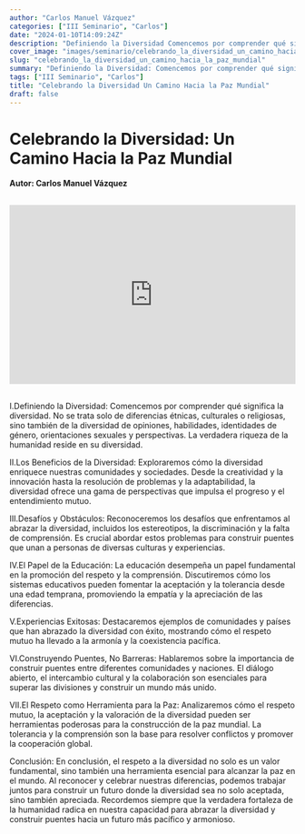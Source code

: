 ```yaml
---
author: "Carlos Manuel Vázquez"
categories: ["III Seminario", "Carlos"]
date: "2024-01-10T14:09:24Z"
description: "Definiendo la Diversidad Comencemos por comprender qué significa la diversidad. No se trata solo de diferencias étnicas, culturales o religiosas, sino también de la diversidad de opiniones, habilidades, identidades de género, orientaciones sexuales y perspectivas. La verdadera riqueza de la humanidad reside en su diversidad."
cover_image: "images/seminario/celebrando_la_diversidad_un_camino_hacia_la_paz_mundial.png"
slug: "celebrando_la_diversidad_un_camino_hacia_la_paz_mundial"
summary: "Definiendo la Diversidad: Comencemos por comprender qué significa la diversidad. No se trata solo de diferencias étnicas, culturales o religiosas, sino también de la diversidad de opiniones, habilidades, identidades de género, orientaciones sexuales y perspectivas. La verdadera riqueza de la humanidad reside en su diversidad. "
tags: ["III Seminario", "Carlos"]
title: "Celebrando la Diversidad Un Camino Hacia la Paz Mundial"
draft: false
---
```


# Celebrando la Diversidad: Un Camino Hacia la Paz Mundial
<div style="display: flex; justify-content: flex-start; font-weight: bold; margin-bottom: 30px;"> 
Autor: Carlos Manuel Vázquez
</div>

<div style="display: flex; justify-content: center; margin-bottom: 30px;">
<iframe width="560" height="315" src="https://www.youtube.com/embed/qqMln_VcHik?si=GJVGG9cQUIFwdcT6" title="YouTube video player" frameborder="0" allow="accelerometer; autoplay; clipboard-write; encrypted-media; gyroscope; picture-in-picture; web-share" allowfullscreen></iframe></div>

I.Definiendo la Diversidad: Comencemos por comprender qué significa la diversidad. No se trata solo de diferencias étnicas, culturales o religiosas, sino también de la diversidad de opiniones, habilidades, identidades de género, orientaciones sexuales y perspectivas. La verdadera riqueza de la humanidad reside en su diversidad. 

II.Los Beneficios de la Diversidad: Exploraremos cómo la diversidad enriquece nuestras comunidades y sociedades. Desde la creatividad y la innovación hasta la resolución de problemas y la adaptabilidad, la diversidad ofrece una gama de perspectivas que impulsa el progreso y el entendimiento mutuo. 

III.Desafíos y Obstáculos: Reconoceremos los desafíos que enfrentamos al abrazar la diversidad, incluidos los estereotipos, la discriminación y la falta de comprensión. Es crucial abordar estos problemas para construir puentes que unan a personas de diversas culturas y experiencias. 

IV.El Papel de la Educación: La educación desempeña un papel fundamental en la promoción del respeto y la comprensión. Discutiremos cómo los sistemas educativos pueden fomentar la aceptación y la tolerancia desde una edad temprana, promoviendo la empatía y la apreciación de las diferencias. 

V.Experiencias Exitosas: Destacaremos ejemplos de comunidades y países que han abrazado la diversidad con éxito, mostrando cómo el respeto mutuo ha llevado a la armonía y la coexistencia pacífica. 

VI.Construyendo Puentes, No Barreras: Hablaremos sobre la importancia de construir puentes entre diferentes comunidades y naciones. El diálogo abierto, el intercambio cultural y la colaboración son esenciales para superar las divisiones y construir un mundo más unido. 

VII.El Respeto como Herramienta para la Paz: Analizaremos cómo el respeto mutuo, la aceptación y la valoración de la diversidad pueden ser herramientas poderosas para la construcción de la paz mundial. La tolerancia y la comprensión son la base para resolver conflictos y promover la cooperación global. 

Conclusión: En conclusión, el respeto a la diversidad no solo es un valor fundamental, sino también una herramienta esencial para alcanzar la paz en el mundo. Al reconocer y celebrar nuestras diferencias, podemos trabajar juntos para construir un futuro donde la diversidad sea no solo aceptada, sino también apreciada. Recordemos siempre que la verdadera fortaleza de la humanidad radica en nuestra capacidad para abrazar la diversidad y construir puentes hacia un futuro más pacífico y armonioso. 